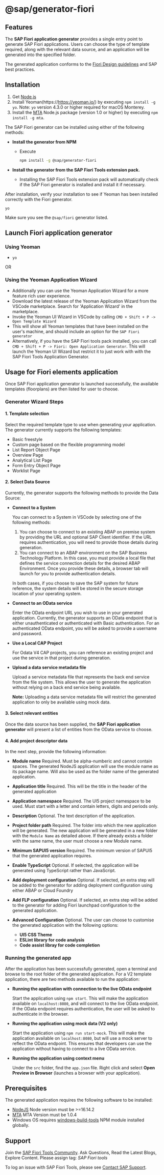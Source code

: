 # @sap/generator-fiori

## Features

The **SAP Fiori application generator** provides a single entry point to generate SAP Fiori applications. Users can choose the type of template required, along with the relevant data source, and an application will be generated into the specified folder.

The generated application conforms to the [Fiori Design guidelines](https://experience.sap.com/fiori-design-web/floorplans/floorplan-overview/) and SAP best practices.

## Installation

1. Get [Node.js](https://nodejs.org/en/download/)
1. Install Yeoman(https://https://yeoman.io/) by executing `npm install -g yo`. Note: `yo` version 4.3.0 or higher required for macOS Monterey.
1. Install the [MTA](https://www.npmjs.com/package/mta) Node.js package (version 1.0 or higher) by executing `npm install -g mta`.

The SAP Fiori generator can be installed using either of the following methods:

- **Install the generator from NPM**

  - Execute

    ```sh
    npm install -g @sap/generator-fiori
    ```

- **Install the generator from the SAP Fiori Tools extension pack.**

  - Installing the SAP Fiori Tools extension pack will automatically check if the SAP Fiori generator is installed and install it if necessary.

After installation, verify your installation to see if Yeoman has been installed correctly with the Fiori generator.

```
yo
```

  Make sure you see the `@sap/fiori` generator listed.

## Launch Fiori application generator

### Using Yeoman

- `yo`

OR

### Using the Yeoman Application Wizard

- Additionally you can use the Yeoman Application Wizard for a more feature rich user experience.
- Download the latest release of the Yeoman Application Wizard from the VSCode marketplace.  Search for 'Application Wizard' in the marketplace.
- Invoke the Yeoman UI Wizard in VSCode by calling `CMD + Shift + P -> Open Template Wizard`
- This will show all Yeoman templates that have been installed on the user's machine, and should include an option for the `SAP Fiori generator`
- Alternatively, if you have the SAP Fiori tools pack installed, you can call `CMD + Shift + P -> Fiori: Open Application Generator`.  This will launch the Yeoman UI Wizard but restrict it to just work with with the SAP Fiori Tools Application Generator.

## Usage for Fiori elements application

Once SAP Fiori application generator is launched successfully, the available templates (floorplans) are then listed for user to choose.

### Generator Wizard Steps

#### 1. Template selection

Select the required template type to use when generating your application. The generator currently supports the following templates:

- Basic freestyle
- Custom page based on the flexible programming model
- List Report Object Page
- Overview Page
- Analytical List Page
- Form Entry Object Page
- Worklist Page

#### 2. Select Data Source

Currently, the generator supports the following methods to provide the Data Source:

- **Connect to a System**

  You can connect to a System in VSCode by selecting one of the following methods:

  1. You can choose to connect to an existing ABAP on premise system by providing the URL and optional SAP Client identifier.  If the URL requires authentication, you will need to provide those details during generation.
  1. You can connect to an ABAP environment on the SAP Business Technology Platform.  In this case, you must provide a local file that defines the service connection details for the desired ABAP Environment.  Once you provide these details, a browser tab will launch for you to provide authentication details.

  In both cases, if you choose to save the SAP system for future reference, the system details will be stored in the secure storage location of your operating system.

- **Connect to an OData service**

  Enter the OData endpoint URL you wish to use in your generated application. Currently, the generator supports an OData endpoint that is either unauthenticated or authenticated with Basic authentication. For an authenticated OData endpoint, you will be asked to provide a username and password.

- **Use a Local CAP Project**

  For Odata V4 CAP projects, you can reference an existing project and use the service in that project during generation.

- **Upload a data service metadata file**

  Upload a service metadata file that represents the back end service from the file system. This allows the user to generate the application without relying on a back end service being available.

  **Note:** Uploading a data service metadata file will restrict the generated application to only be available using mock data.

#### 3. Select relevant entities

Once the data source has been supplied, the **SAP Fiori application generator** will present a list of entities from the OData service to choose.

#### 4. Add project descriptor data

In the next step, provide the following information:

- **Module name** Required.  Must be alpha-numberic and cannot contain spaces.  The generated NodeJS application will use the module name as its package name.  Will also be used as the folder name of the generated application.
- **Application title** Required.  This will be the title in the header of the generated application
- **Application namespace** Required.  The UI5 project namespace to be used.  Must start with a letter and contain letters, digits and periods only.
- **Description** Optional. The text description of the application.
- **Project folder path** Required.  The folder into which the new application will be generated.  The new application will be generated in a new folder with the `Module Name` as detailed above.  If there already exists a folder with the same name, the user must choose a new Module name.
- **Minimum SAPUI5 version** Required. The minimum version of SAPUI5 that the generated application requires.
- **Enable TypeScript** Optional.  If selected, the application will be generated using TypeScript rather than JavaScript.
- **Add deployment configuration** Optional.  If selected, an extra step will be added to the generator for adding deployment configuration using either ABAP or Cloud Foundry
- **Add FLP configuration** Optional.  If selected, an extra step will be added to the generator for adding Fiori launchpad configuration to the generated application.

- **Advanced Configuration** Optional.  The user can choose to customise the generated application with the following options:

  - **UI5 CSS Theme**
  - **ESLint library for code analysis**
  - **Code assist libray for code completion**

### Running the generated app

After the application has been successfully generated, open a terminal and browse to the root folder of the generated application. For a V2 template application, there are two methods available to run the application:

- **Running the application with connection to the live OData endpoint**

  Start the application using `npm start`.  This will make the application available on `localhost:8080`, and will connect to the live OData endpoint.  If the OData endpoint requires authentication, the user will be asked to authenticate in the browser.

- **Running the application using mock data (V2 only)**

  Start the application using `npm run start-mock`.  This will make the application available on `localhost:8080`, but will use a mock server to reflect the OData endpoint.  This ensures that developers can use the application without having to connect to a live OData service.

- **Running the application using context menu**

  Under the `src` folder, find the `app.json` file.  Right click and select **Open Preview in Browser** (launches a browser with your application).


## Prerequisites

The generated application requires the following software to be installed:

- [NodeJS](https://nodejs.org/en/download/) Node version must be >=16.14.2
- [MTA](https://www.npmjs.com/package/mta) MTA Version must be 1.0.4
- Windows OS requires [windows-build-tools](https://www.npmjs.com/package/windows-build-tools) NPM module installed globally.

## Support

Join the [SAP Fiori Tools Community](https://pages.community.sap.com/topics/fiori-tools). Ask Questions, Read the Latest Blogs, Explore Content.
Please assign tag: _SAP Fiori tools_

To log an issue with SAP Fiori Tools, please see [Contact SAP Support](https://help.sap.com/viewer/1bb01966b27a429ebf62fa2e45354fea/Latest/en-US).
